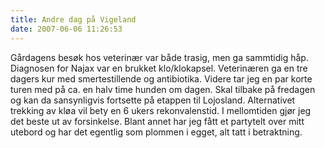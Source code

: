 ```yaml
---
title: Andre dag på Vigeland
date: 2007-06-06 11:26:53
---
```


Gårdagens besøk hos veterinær var både trasig, men ga sammtidig håp. Diagnosen for Najax var en brukket klo/klokapsel. Veterinæren ga en tre dagers kur med smertestillende og antibiotika. Videre tar jeg en par korte turen med på ca. en halv time hunden om dagen. Skal tilbake på fredagen og kan da sansynligvis fortsette på etappen til Lojosland. Alternativet trekking av kløa vil bety en 6 ukers rekonvalenstid. I mellomtiden gjør jeg det beste ut av forsinkelse. Blant annet har jeg fått et partytelt over mitt utebord og har det egentlig som plommen i egget, alt tatt i betraktning.
